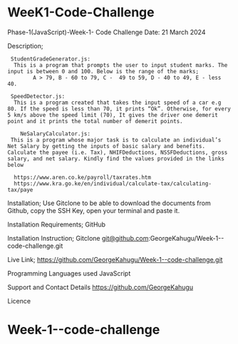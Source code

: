 # WeeK1-Code-Challenge

Phase-1(JavaScript)-Week-1- Code Challenge
Date: 21 March 2024

Description;

     StudentGradeGenerator.js: 
      This is a program that prompts the user to input student marks. The input is between 0 and 100. Below is the range of the marks;
            A > 79, B - 60 to 79, C -  49 to 59, D - 40 to 49, E - less 40.

     SpeedDetector.js:
      This is a program created that takes the input speed of a car e.g 80. If the speed is less than 70, it prints “Ok”. Otherwise, for every 5 km/s above the speed limit (70), It gives the driver one demerit point and it prints the total number of demerit points.
    
        NeSalaryCalculator.js:
     This is a program whose major task is to calculate an individual’s Net Salary by getting the inputs of basic salary and benefits. Calculate the payee (i.e. Tax), NHIFDeductions, NSSFDeductions, gross salary, and net salary. Kindly find the values provided in the links below 
      
      https://www.aren.co.ke/payroll/taxrates.htm
      https://www.kra.go.ke/en/individual/calculate-tax/calculating-tax/paye

 Installation;
      Use Gitclone to be able to download the documents from Github, copy the SSH Key, open your terminal and paste it. 
      
Installation Requirements;
     GitHub

Installation Instruction;
     Gitclone git@github.com:GeorgeKahugu/Week-1--code-challenge.git

Live Link;
     https://github.com/GeorgeKahugu/Week-1--code-challenge.git
     
Programming Languages used
     JavaScript

Support and Contact Details
     https://github.com/GeorgeKahugu

Licence 
     
     



      
# Week-1--code-challenge
